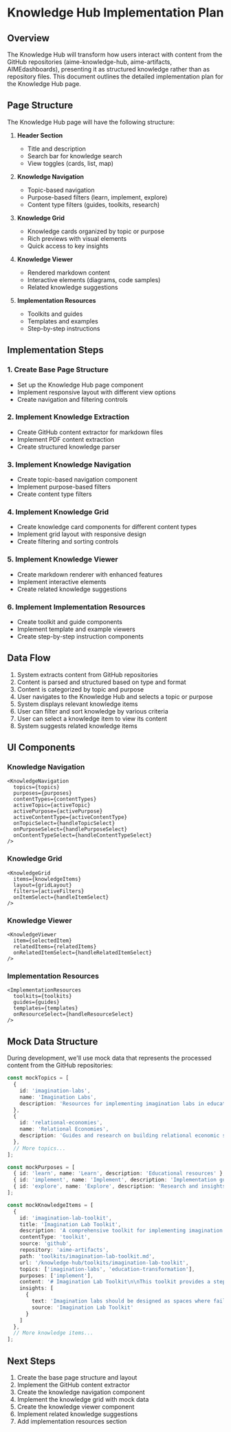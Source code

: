 # Knowledge Hub Implementation Plan

## Overview

The Knowledge Hub will transform how users interact with content from the GitHub repositories (aime-knowledge-hub, aime-artifacts, AIMEdashboards), presenting it as structured knowledge rather than as repository files. This document outlines the detailed implementation plan for the Knowledge Hub page.

## Page Structure

The Knowledge Hub page will have the following structure:

1. **Header Section**
   - Title and description
   - Search bar for knowledge search
   - View toggles (cards, list, map)

2. **Knowledge Navigation**
   - Topic-based navigation
   - Purpose-based filters (learn, implement, explore)
   - Content type filters (guides, toolkits, research)

3. **Knowledge Grid**
   - Knowledge cards organized by topic or purpose
   - Rich previews with visual elements
   - Quick access to key insights

4. **Knowledge Viewer**
   - Rendered markdown content
   - Interactive elements (diagrams, code samples)
   - Related knowledge suggestions

5. **Implementation Resources**
   - Toolkits and guides
   - Templates and examples
   - Step-by-step instructions

## Implementation Steps

### 1. Create Base Page Structure

- Set up the Knowledge Hub page component
- Implement responsive layout with different view options
- Create navigation and filtering controls

### 2. Implement Knowledge Extraction

- Create GitHub content extractor for markdown files
- Implement PDF content extraction
- Create structured knowledge parser

### 3. Implement Knowledge Navigation

- Create topic-based navigation component
- Implement purpose-based filters
- Create content type filters

### 4. Implement Knowledge Grid

- Create knowledge card components for different content types
- Implement grid layout with responsive design
- Create filtering and sorting controls

### 5. Implement Knowledge Viewer

- Create markdown renderer with enhanced features
- Implement interactive elements
- Create related knowledge suggestions

### 6. Implement Implementation Resources

- Create toolkit and guide components
- Implement template and example viewers
- Create step-by-step instruction components

## Data Flow

1. System extracts content from GitHub repositories
2. Content is parsed and structured based on type and format
3. Content is categorized by topic and purpose
4. User navigates to the Knowledge Hub and selects a topic or purpose
5. System displays relevant knowledge items
6. User can filter and sort knowledge by various criteria
7. User can select a knowledge item to view its content
8. System suggests related knowledge items

## UI Components

### Knowledge Navigation

```tsx
<KnowledgeNavigation
  topics={topics}
  purposes={purposes}
  contentTypes={contentTypes}
  activeTopic={activeTopic}
  activePurpose={activePurpose}
  activeContentType={activeContentType}
  onTopicSelect={handleTopicSelect}
  onPurposeSelect={handlePurposeSelect}
  onContentTypeSelect={handleContentTypeSelect}
/>
```

### Knowledge Grid

```tsx
<KnowledgeGrid
  items={knowledgeItems}
  layout={gridLayout}
  filters={activeFilters}
  onItemSelect={handleItemSelect}
/>
```

### Knowledge Viewer

```tsx
<KnowledgeViewer
  item={selectedItem}
  relatedItems={relatedItems}
  onRelatedItemSelect={handleRelatedItemSelect}
/>
```

### Implementation Resources

```tsx
<ImplementationResources
  toolkits={toolkits}
  guides={guides}
  templates={templates}
  onResourceSelect={handleResourceSelect}
/>
```

## Mock Data Structure

During development, we'll use mock data that represents the processed content from the GitHub repositories:

```typescript
const mockTopics = [
  {
    id: 'imagination-labs',
    name: 'Imagination Labs',
    description: 'Resources for implementing imagination labs in educational settings'
  },
  {
    id: 'relational-economies',
    name: 'Relational Economies',
    description: 'Guides and research on building relational economic systems'
  },
  // More topics...
];

const mockPurposes = [
  { id: 'learn', name: 'Learn', description: 'Educational resources' },
  { id: 'implement', name: 'Implement', description: 'Implementation guides and toolkits' },
  { id: 'explore', name: 'Explore', description: 'Research and insights' }
];

const mockKnowledgeItems = [
  {
    id: 'imagination-lab-toolkit',
    title: 'Imagination Lab Toolkit',
    description: 'A comprehensive toolkit for implementing imagination labs in educational settings',
    contentType: 'toolkit',
    source: 'github',
    repository: 'aime-artifacts',
    path: 'toolkits/imagination-lab-toolkit.md',
    url: '/knowledge-hub/toolkits/imagination-lab-toolkit',
    topics: ['imagination-labs', 'education-transformation'],
    purposes: ['implement'],
    content: '# Imagination Lab Toolkit\n\nThis toolkit provides a step-by-step guide for implementing imagination labs in educational settings...',
    insights: [
      { 
        text: 'Imagination labs should be designed as spaces where failure is celebrated as part of the creative process',
        source: 'Imagination Lab Toolkit'
      }
    ]
  },
  // More knowledge items...
];
```

## Next Steps

1. Create the base page structure and layout
2. Implement the GitHub content extractor
3. Create the knowledge navigation component
4. Implement the knowledge grid with mock data
5. Create the knowledge viewer component
6. Implement related knowledge suggestions
7. Add implementation resources section